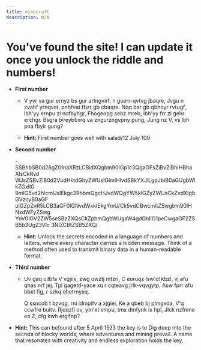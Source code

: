 ```yaml
---
title: minecraft
description: N/A
---
```


# You've found the site! I can update it once you unlock the riddle and numbers!

- **First number**

  - V yvr va gur ernyz bs gur artngvirf, n guerr-qvtvg jbaqre,
    Jvgu n zvahf yrnqvat, pnhfvat fbzr gb cbaqre.
    Nqq bar gb qbhoyr rvtugf, lbh'yy ernpu zl nofbyhgr,
    Fhogenpg sebz mreb, lbh'yy frr zl gehr erchgr.
    Bsgra bireybbxrq va zngurzngvpny pung,
    Jung nz V, vs lbh pna fbyir gung?

  - **Hint:** First number goes well with salad/12 July 100

- **Second number**

  -SSBhbSB0d28gZGlnaXRzLCBidXQgbm90IGp1c3QgaGFsZiBvZiBhIHBhaXIsCkRvd
  WJsZSBvZiB0d2VudHktdGhyZWUsIGlmIHlvdSBkYXJlLgpJbiB0aGUgbWlkZGxlIG
  9mIG5vd2hlcmUsIEkgc3RhbmQgcHJvdWQgYW5kIGZyZWUsCkZvdXIgbGVzcyB0aGF
  uIGZpZnR5LCB3aGF0IGNvdWxkIEkgYmU/Ck5vdCBwcmltZSwgbm90IHNxdWFyZSwg
  YnV0IGV2ZW5seSBzZXQsCkZpbmQgbWUgaW4gdGhlIG1peCwgaGF2ZSB5b3UgZ3Vlc
  3NlZCBtZSB5ZXQ/

  - **Hint:** Unlock the secrets encoded in a language of numbers and letters, where every character carries a hidden message. Think of a method often used to transmit binary data in a human-readable format.

- **Third number**

  - Uv gaq uilbfa V vgjiix, zwg uwztj mtzri,
    C euruqz lsw'cl kbzl, vj afu qhas nrf jej.
    Tpl gagetd-yace xq r cqteavg jrlk-vqvgytp,
    Asw fprr afu bbxt fig, r szkq ohetrnyxq.

    Q ssncob t bzvqg, rni idmpifv a xjgiei,
    Ke a qbeb bj plmgxda, V'q ccwfre buitv.
    Rjoqzfi ov, ytn'xt smpu, tmx dmfynk ix hpl,
    Jlck nzfnme eo Z, cfg kwh erglfnp?

- **Hint:** This can befound after 5 April 1523 the key is to Dig deep into the secrets of blocky worlds, where adventures and mining prevail. A name that resonates with creativity and endless exploration holds the key.
